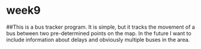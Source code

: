 # week9
##This is a bus tracker program. It is simple, but it tracks the movement of a bus between two pre-determined points on the map. In the future I want to include information about delays and obviously multiple buses in the area. 

